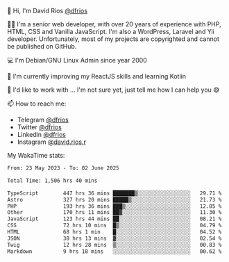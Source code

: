 👋 Hi, I'm David Rios [@dfrios](https://github.com/dfrios)

👨‍💻 I'm a senior web developer, with over 20 years of experience with PHP, HTML, CSS and Vanilla JavaScript. I'm also a WordPress, Laravel and Yii developer. Unfortunately, most of my projects are copyrighted and cannot be published on GitHub.

💻 I'm Debian/GNU Linux Admin since year 2000

🌱 I'm currently improving my ReactJS skills and learning Kotlin

💞️ I'd like to work with ... I'm not sure yet, just tell me how I can help you 😅


📫 How to reach me:
* Telegram [@dfrios](https://t.me/dfrios)
* Twitter [@dfrios](https://twitter.com/dfrios)
* Linkedin [@dfrios](https://linkedin.com/in/dfrios)
* Instagram [@david.rios.r](https://instagram.com/david.rios.r)



My WakaTime stats:
<!--START_SECTION:waka-->

```txt
From: 23 May 2023 - To: 02 June 2025

Total Time: 1,506 hrs 40 mins

TypeScript        447 hrs 36 mins ███████▒░░░░░░░░░░░░░░░░░   29.71 %
Astro             327 hrs 20 mins █████▒░░░░░░░░░░░░░░░░░░░   21.73 %
PHP               193 hrs 36 mins ███▒░░░░░░░░░░░░░░░░░░░░░   12.85 %
Other             170 hrs 11 mins ██▓░░░░░░░░░░░░░░░░░░░░░░   11.30 %
JavaScript        123 hrs 44 mins ██░░░░░░░░░░░░░░░░░░░░░░░   08.21 %
CSS               72 hrs 10 mins  █▒░░░░░░░░░░░░░░░░░░░░░░░   04.79 %
HTML              68 hrs 1 min    █░░░░░░░░░░░░░░░░░░░░░░░░   04.52 %
JSON              38 hrs 13 mins  ▓░░░░░░░░░░░░░░░░░░░░░░░░   02.54 %
Twig              12 hrs 28 mins  ▒░░░░░░░░░░░░░░░░░░░░░░░░   00.83 %
Markdown          9 hrs 18 mins   ░░░░░░░░░░░░░░░░░░░░░░░░░   00.62 %
```

<!--END_SECTION:waka-->
